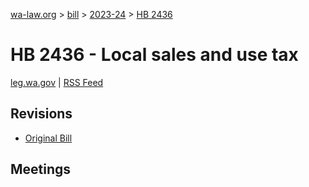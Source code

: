 [wa-law.org](/) > [bill](/bill/) > [2023-24](/bill/2023-24/) > [HB 2436](/bill/2023-24/hb/2436/)

# HB 2436 - Local sales and use tax
[leg.wa.gov](https://app.leg.wa.gov/billsummary?BillNumber=2436&Year=2023&Initiative=false) | [RSS Feed](./rss.xml)

## Revisions
* [Original Bill](1/)

## Meetings